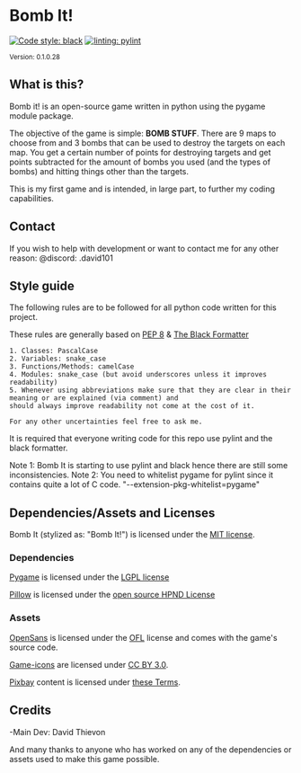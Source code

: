 # Bomb It!

[![Code style: black](https://img.shields.io/badge/code%20style-black-000000.svg)](https://github.com/psf/black)
[![linting: pylint](https://img.shields.io/badge/linting-pylint-yellowgreen)](https://github.com/pylint-dev/pylint)

<sub>Version: 0.1.0.28</sub>

## What is this?
Bomb it! is an open-source game written in python using the pygame module package.

The objective of the game is simple: **BOMB STUFF**.
There are 9 maps to choose from and 3 bombs that can be used to destroy the targets on each map. You get a certain number of points for destroying targets and get points subtracted for the amount of bombs you used (and the types of bombs) and hitting things other than the targets.

This is my first game and is intended, in large part, to further my coding capabilities.

## Contact

If you wish to help with development or want to contact me for any other reason:
@discord: .david101

## Style guide
The following rules are to be followed for all python code written for this project.

These rules are generally based on [PEP 8](https://peps.python.org/pep-0008) & [The Black Formatter](https://github.com/psf/black)

    1. Classes: PascalCase
    2. Variables: snake_case
    3. Functions/Methods: camelCase
    4. Modules: snake_case (but avoid underscores unless it improves readability)
    5. Whenever using abbreviations make sure that they are clear in their meaning or are explained (via comment) and
    should always improve readability not come at the cost of it.

    For any other uncertainties feel free to ask me.

It is required that everyone writing code for this repo use pylint and the black formatter.

Note 1: Bomb It is starting to use pylint and black hence there are still some inconsistencies.
Note 2: You need to whitelist pygame for pylint since it contains quite a lot of C code. "--extension-pkg-whitelist=pygame"

## Dependencies/Assets and Licenses

Bomb It (stylized as: "Bomb It!") is licensed under the [MIT license](LICENSES/LICENSE_BOMB_IT.txt).

### Dependencies

[Pygame](https://www.pygame.org/news) is licensed under the [LGPL license](LICENSES/LICENSE_PYGAME.txt)

[Pillow](https://pillow.readthedocs.io/en/stable/index.html) is licensed under the [open source HPND License](LICENSES/LICENSE_PILLOW.txt)

### Assets

[OpenSans](https://github.com/googlefonts/opensans) is licensed under the [OFL](LICENSES/LICENSE_OPENSANS.txt) license and comes with the game's source code.

[Game-icons](https://game-icons.net/) are licensed under [CC BY 3.0](https://creativecommons.org/licenses/by/3.0/).

[Pixbay](https://pixabay.com/) content is licensed under [these Terms](https://pixabay.com/service/license-summary/).

## Credits

-Main Dev: David Thievon

And many thanks to anyone who has worked on any of the dependencies or assets used to make this game possible.
